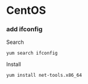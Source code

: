 # CentOS

### add ifconfig

Search 

`yum search ifconfig`

Install

`yum install net-tools.x86_64`

